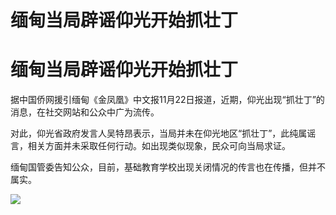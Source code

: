 # 缅甸当局辟谣仰光开始抓壮丁

# 缅甸当局辟谣仰光开始抓壮丁

据中国侨网援引缅甸《金凤凰》中文报11月22日报道，近期，仰光出现“抓壮丁”的消息，在社交网站和公众中广为流传。

对此，仰光省政府发言人吴特昂表示，当局并未在仰光地区“抓壮丁”，此纯属谣言，相关方面并未采取任何行动。如出现类似现象，民众可向当局求证。

缅甸国管委告知公众，目前，基础教育学校出现关闭情况的传言也在传播，但并不属实。

![](https://inews.gtimg.com/om_bt/Ob7ZdrpcNAmgQiCULdYp3bvnLDQPNmkUGeWgwjmN9hc_IAA/1000)

